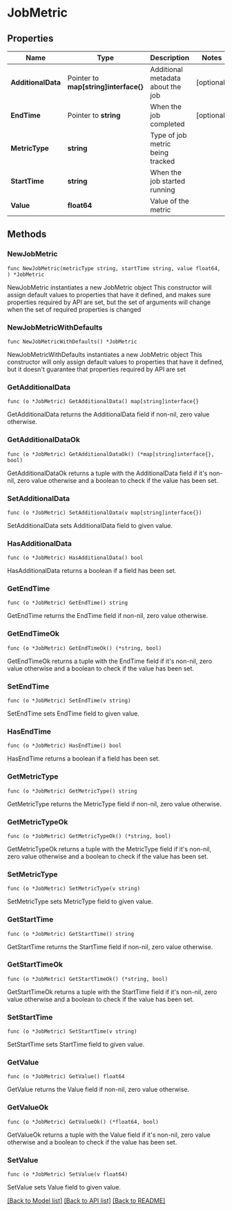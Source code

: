 # JobMetric

## Properties

Name | Type | Description | Notes
------------ | ------------- | ------------- | -------------
**AdditionalData** | Pointer to **map[string]interface{}** | Additional metadata about the job | [optional] 
**EndTime** | Pointer to **string** | When the job completed | [optional] 
**MetricType** | **string** | Type of job metric being tracked | 
**StartTime** | **string** | When the job started running | 
**Value** | **float64** | Value of the metric | 

## Methods

### NewJobMetric

`func NewJobMetric(metricType string, startTime string, value float64, ) *JobMetric`

NewJobMetric instantiates a new JobMetric object
This constructor will assign default values to properties that have it defined,
and makes sure properties required by API are set, but the set of arguments
will change when the set of required properties is changed

### NewJobMetricWithDefaults

`func NewJobMetricWithDefaults() *JobMetric`

NewJobMetricWithDefaults instantiates a new JobMetric object
This constructor will only assign default values to properties that have it defined,
but it doesn't guarantee that properties required by API are set

### GetAdditionalData

`func (o *JobMetric) GetAdditionalData() map[string]interface{}`

GetAdditionalData returns the AdditionalData field if non-nil, zero value otherwise.

### GetAdditionalDataOk

`func (o *JobMetric) GetAdditionalDataOk() (*map[string]interface{}, bool)`

GetAdditionalDataOk returns a tuple with the AdditionalData field if it's non-nil, zero value otherwise
and a boolean to check if the value has been set.

### SetAdditionalData

`func (o *JobMetric) SetAdditionalData(v map[string]interface{})`

SetAdditionalData sets AdditionalData field to given value.

### HasAdditionalData

`func (o *JobMetric) HasAdditionalData() bool`

HasAdditionalData returns a boolean if a field has been set.

### GetEndTime

`func (o *JobMetric) GetEndTime() string`

GetEndTime returns the EndTime field if non-nil, zero value otherwise.

### GetEndTimeOk

`func (o *JobMetric) GetEndTimeOk() (*string, bool)`

GetEndTimeOk returns a tuple with the EndTime field if it's non-nil, zero value otherwise
and a boolean to check if the value has been set.

### SetEndTime

`func (o *JobMetric) SetEndTime(v string)`

SetEndTime sets EndTime field to given value.

### HasEndTime

`func (o *JobMetric) HasEndTime() bool`

HasEndTime returns a boolean if a field has been set.

### GetMetricType

`func (o *JobMetric) GetMetricType() string`

GetMetricType returns the MetricType field if non-nil, zero value otherwise.

### GetMetricTypeOk

`func (o *JobMetric) GetMetricTypeOk() (*string, bool)`

GetMetricTypeOk returns a tuple with the MetricType field if it's non-nil, zero value otherwise
and a boolean to check if the value has been set.

### SetMetricType

`func (o *JobMetric) SetMetricType(v string)`

SetMetricType sets MetricType field to given value.


### GetStartTime

`func (o *JobMetric) GetStartTime() string`

GetStartTime returns the StartTime field if non-nil, zero value otherwise.

### GetStartTimeOk

`func (o *JobMetric) GetStartTimeOk() (*string, bool)`

GetStartTimeOk returns a tuple with the StartTime field if it's non-nil, zero value otherwise
and a boolean to check if the value has been set.

### SetStartTime

`func (o *JobMetric) SetStartTime(v string)`

SetStartTime sets StartTime field to given value.


### GetValue

`func (o *JobMetric) GetValue() float64`

GetValue returns the Value field if non-nil, zero value otherwise.

### GetValueOk

`func (o *JobMetric) GetValueOk() (*float64, bool)`

GetValueOk returns a tuple with the Value field if it's non-nil, zero value otherwise
and a boolean to check if the value has been set.

### SetValue

`func (o *JobMetric) SetValue(v float64)`

SetValue sets Value field to given value.



[[Back to Model list]](../README.md#documentation-for-models) [[Back to API list]](../README.md#documentation-for-api-endpoints) [[Back to README]](../README.md)


